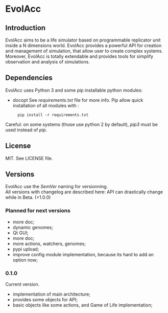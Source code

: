 # EvolAcc

## Introduction 
EvolAcc aims to be a life simulator based on programmable replicator unit inside a N dimensions world.
EvolAcc provides a powerful API for creation and management of simulation, that allow user to create complex systems.
Moreover, EvolAcc is totally extendable and provides tools for simplify observation and analysis of simulations.

## Dependencies
EvolAcc uses Python 3 and some pip installable python modules:
- docopt
See *requirements.txt* file for more info.
Pip allow quick installation of all modules with :

        pip install -r requirements.txt

Careful: on some systems (those use python 2 by default), *pip3* must be used instead of *pip*.

## License 
MIT. See LICENSE file.


## Versions
EvolAcc use the *SemVer* naming for versionning.  
All versions with changelog are described here:
API can drastically change while in Beta. (<1.0.0)

### Planned for next versions
- more doc;
- dynamic genomes;
- Qt GUI;
- more doc;
- more actions, watchers, genomes;
- pypi upload;
- improve config module implementation, because its hard to add an option now;

### 0.1.0
Current version. 
- implementation of main architecture;
- provides some objects for API;
- basic objects like some actions, and Game of Life implementation;



